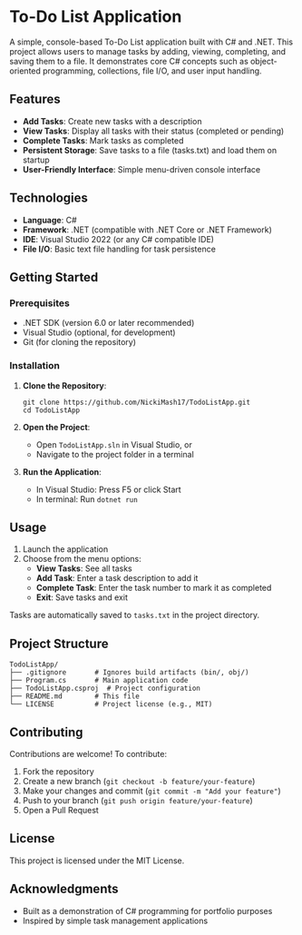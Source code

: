 # To-Do List Application

A simple, console-based To-Do List application built with C# and .NET. This project allows users to manage tasks by adding, viewing, completing, and saving them to a file. It demonstrates core C# concepts such as object-oriented programming, collections, file I/O, and user input handling.

## Features

- **Add Tasks**: Create new tasks with a description
- **View Tasks**: Display all tasks with their status (completed or pending)
- **Complete Tasks**: Mark tasks as completed
- **Persistent Storage**: Save tasks to a file (tasks.txt) and load them on startup
- **User-Friendly Interface**: Simple menu-driven console interface

## Technologies

- **Language**: C#
- **Framework**: .NET (compatible with .NET Core or .NET Framework)
- **IDE**: Visual Studio 2022 (or any C# compatible IDE)
- **File I/O**: Basic text file handling for task persistence

## Getting Started

### Prerequisites

- .NET SDK (version 6.0 or later recommended)
- Visual Studio (optional, for development)
- Git (for cloning the repository)

### Installation

1. **Clone the Repository**:
   ```
   git clone https://github.com/NickiMash17/TodoListApp.git
   cd TodoListApp
   ```

2. **Open the Project**:
   - Open `TodoListApp.sln` in Visual Studio, or
   - Navigate to the project folder in a terminal

3. **Run the Application**:
   - In Visual Studio: Press F5 or click Start
   - In terminal: Run `dotnet run`

## Usage

1. Launch the application
2. Choose from the menu options:
   - **View Tasks**: See all tasks
   - **Add Task**: Enter a task description to add it
   - **Complete Task**: Enter the task number to mark it as completed
   - **Exit**: Save tasks and exit

Tasks are automatically saved to `tasks.txt` in the project directory.

## Project Structure

```
TodoListApp/
├── .gitignore       # Ignores build artifacts (bin/, obj/)
├── Program.cs       # Main application code
├── TodoListApp.csproj  # Project configuration
├── README.md        # This file
└── LICENSE          # Project license (e.g., MIT)
```

## Contributing

Contributions are welcome! To contribute:

1. Fork the repository
2. Create a new branch (`git checkout -b feature/your-feature`)
3. Make your changes and commit (`git commit -m "Add your feature"`)
4. Push to your branch (`git push origin feature/your-feature`)
5. Open a Pull Request

## License

This project is licensed under the MIT License.

## Acknowledgments

- Built as a demonstration of C# programming for portfolio purposes
- Inspired by simple task management applications
